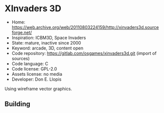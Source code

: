 # XInvaders 3D

- Home: https://web.archive.org/web/20110803224159/http://xinvaders3d.sourceforge.net/
- Inspiration: ICBM3D, Space Invaders
- State: mature, inactive since 2000
- Keyword: arcade, 3D, content open
- Code repository: https://gitlab.com/osgames/xinvaders3d.git (import of sources)
- Code language: C
- Code license: GPL-2.0
- Assets license: no media
- Developer: Don E. Llopis

Using wireframe vector graphics.

## Building
